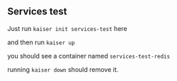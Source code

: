 Services test
-------------

Just run `kaiser init services-test` here

and then run `kaiser up`

you should see a container named `services-test-redis`

running `kaiser down` should remove it.
